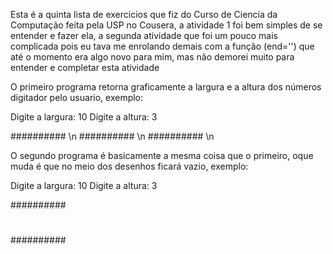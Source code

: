 Esta é a quinta lista de exercicios que fiz do Curso de Ciencia da Computação feita pela USP no Cousera, a atividade 1 foi bem simples de se entender e fazer ela, a segunda atividade que foi um pouco mais complicada pois eu tava me enrolando demais com a função (end='') que até o momento era algo novo para mim, mas não demorei muito para entender e completar esta atividade

O primeiro programa retorna graficamente a largura e a altura dos números digitador pelo usuario, exemplo: 

Digite a largura: 10
Digite a altura: 3

########## \n
########## \n
########## \n

O segundo programa é basicamente a mesma coisa que o primeiro, oque muda é que no meio dos desenhos ficará vazio, exemplo: 

Digite a largura: 10
Digite a altura: 3

##########
#        #
##########
